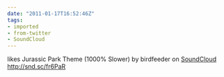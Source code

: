 ```yaml
---
date: "2011-01-17T16:52:46Z"
tags:
- imported
- from-twitter
- SoundCloud
---
```

likes Jurassic Park Theme \(1000% Slower) by birdfeeder on [SoundCloud](/tags/SoundCloud) http://snd.sc/fr6PaR
